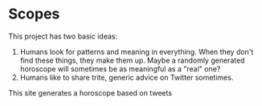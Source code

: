 # Scopes

This project has two basic ideas:

1. Humans look for patterns and meaning in everything. When they don't find these things, they make them up. Maybe a randomly generated horoscope will sometimes be as meaningful as a "real" one?
2. Humans like to share trite, generic advice on Twitter sometimes.

This site generates a horoscope based on tweets
